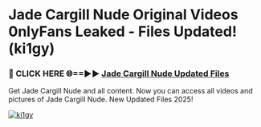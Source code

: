 # Jade Cargill Nude Original Videos 0nlyFans Leaked - Files Updated! (ki1gy)

<h3>🔴 CLICK HERE 🌐==►► <a href="https://tinyurl.com/5h6xmrr3" rel="nofollow">Jade Cargill Nude Updated Files</a></h3>

Get Jade Cargill Nude and all content. Now you can access all videos and pictures of Jade Cargill Nude. New Updated Files 2025!

[![ki1gy](https://i.imgur.com/KVD873Z.gif)](https://tinyurl.com/5h6xmrr3)
